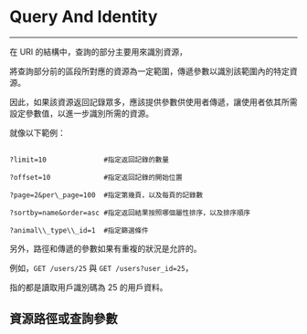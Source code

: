 # Query And Identity

---

在 URI 的結構中，查詢的部分主要用來識別資源，

將查詢部分前的區段所對應的資源為一定範圍，傳遞參數以識別該範圍內的特定資源。

因此，如果該資源返回記錄眾多，應該提供參數供使用者傳遞，讓使用者依其所需設定參數值，以進一步識別所需的資源。

就像以下範例：

```

?limit=10              #指定返回記錄的數量

?offset=10             #指定返回記錄的開始位置

?page=2&per\_page=100  #指定第幾頁，以及每頁的記錄數

?sortby=name&order=asc #指定返回結果按照哪個屬性排序，以及排序順序

?animal\\_type\\_id=1  #指定篩選條件

```

另外，路徑和傳遞的參數如果有重複的狀況是允許的。

例如，`GET /users/25` 與 `GET /users?user_id=25`，

指的都是讀取用戶識別碼為 25 的用戶資料。

## 資源路徑或查詢參數



